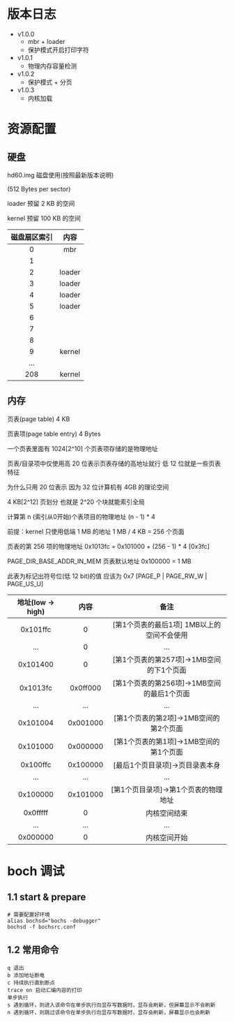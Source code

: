 # 版本日志
- v1.0.0 
  - mbr + loader 
  - 保护模式开启打印字符
- v1.0.1
  - 物理内存容量检测
- v1.0.2
  - 保护模式 + 分页
- v1.0.3
  - 内核加载

# 资源配置
## 硬盘
hd60.img 磁盘使用(按照最新版本说明)

(512 Bytes per sector)

loader 预留 2 KB 的空间

kernel 预留 100 KB 的空间 

| 磁盘扇区索引 |  内容  |
| :----------: | :----: |
|      0       |  mbr   |
|      1       |        |
|      2       | loader |
|      3       | loader |
|      4       | loader |
|      5       | loader |
|      6       |        |
|      7       |        |
|      8       |        |
|      9       | kernel |
|     ...      |        |
|     208      | kernel |
## 内存
页表(page table) 4 KB

页表项(page table entry) 4 Bytes

一个页表里面有 1024[2^10] 个页表项存储的是物理地址

页表/目录项中仅使用高 20 位表示页表存储的高地址就行 低 12 位就是一些页表特征

为什么只用 20 位表示 因为 32 位计算机有 4GB 的理论空间

4 KB[2^12] 页划分 也就是 2^20 个块就能索引全局

计算第 n (索引从0开始)个表项目的物理地址 (n - 1) * 4

前提：kernel 只使用低端 1 MB 的地址 1 MB / 4 KB = 256 个页面

页表的第 256 项的物理地址 0x1013fc = 0x101000 + (256 - 1) * 4 [0x3fc]

PAGE_DIR_BASE_ADDR_IN_MEM 页表默认地址 0x100000 = 1 MB

此表为标记出符号位(低 12 bit)的值 应该为 0x7 [PAGE_P | PAGE_RW_W | PAGE_US_U]

| 地址(low -> high) |   内容   |                    备注                    |
| :---------------: | :------: | :----------------------------------------: |
|     0x101ffc      |    0     | [第1个页表的最后1项] 1MB以上的空间不会使用 |
|        ...        |    0     |                    ...                     |
|     0x101400      |    0     |  [第1个页表的第257项]->1MB空间的下1个页面  |
|     0x1013fc      | 0x0ff000 | [第1个页表的第256项]->1MB空间的最后1个页面 |
|        ...        |   ...    |                    ...                     |
|     0x101004      | 0x001000 |   [第1个页表的第2项]->1MB空间的第2个页面   |
|     0x101000      | 0x000000 |   [第1个页表的第1项]->1MB空间的第1个页面   |
|     0x100ffc      | 0x100000 |      [最后1个页目录项]->页目录表本身       |
|        ...        |   ...    |                    ...                     |
|     0x100000      | 0x101000 |    [第1个页目录项]->第1个页表的物理地址    |
|     0x0fffff      |    0     |                内核空间结束                |
|        ...        |   ...    |                    ...                     |
|     0x000000      |    0     |                内核空间开始                |

# boch 调试
## 1.1 start & prepare

```shell
# 需要配置好环境
alias bochsd="bochs -debugger"
bochsd -f bochsrc.conf
```

## 1.2 常用命令

```shell
q 退出
b 添加地址断电
c 持续执行直到断点
trace on 启动汇编内容的打印
单步执行
s 遇到循环，则进入该命令在单步执行向显存写数据时，显存会刷新，但屏幕显示不会刷新
n 遇到循环，则跳过该命令在单步执行向显存写数据时，显存会刷新，屏幕显示也会刷新
```